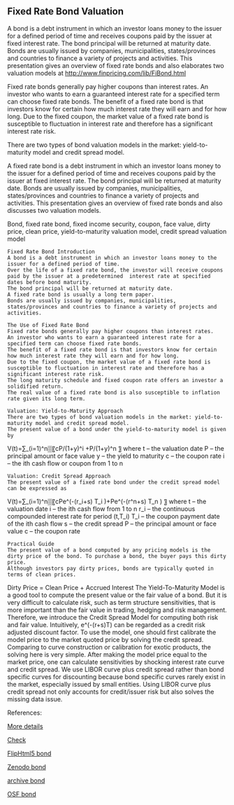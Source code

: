 ## Fixed Rate Bond Valuation

A bond is a debt instrument in which an investor loans money to the issuer for a defined period of time and receives coupons paid by the issuer at fixed interest rate. The bond principal will be returned at maturity date. Bonds are usually issued by companies, municipalities, states/provinces and countries to finance a variety of projects and activities. This presentation gives an overview of fixed rate bonds and also elaborates two valuation models at http://www.finpricing.com/lib/FiBond.html

Fixed rate bonds generally pay higher coupons than interest rates. An investor who wants to earn a guaranteed interest rate for a specified term can choose fixed rate bonds. The benefit of a fixed rate bond is that investors know for certain how much interest rate they will earn and for how long. Due to the fixed coupon, the market value of a fixed rate bond is susceptible to fluctuation in interest rate and therefore has a significant interest rate risk. 

There are two types of bond valuation models in the market: yield-to-maturity model and credit spread model. 

A fixed rate bond is a debt instrument in which an investor loans money to the issuer for a defined period of time and receives coupons paid by the issuer at fixed interest rate. The bond principal will be returned at maturity date. Bonds are usually issued by companies, municipalities, states/provinces and countries to finance a variety of projects and activities. This presentation gives an overview of fixed rate bonds and also discusses two valuation models. 



Bond, fixed rate bond, fixed income security, coupon, face value, dirty price, clean price, yield-to-maturity valuation model, credit spread valuation model

	Fixed Rate Bond Introduction
	A bond is a debt instrument in which an investor loans money to the issuer for a defined period of time. 
	Over the life of a fixed rate bond, the investor will receive coupons paid by the issuer at a predetermined  interest rate at specified dates before bond maturity.
	The bond principal will be returned at maturity date.
	A fixed rate bond is usually a long term paper.
	Bonds are usually issued by companies, municipalities, states/provinces and countries to finance a variety of projects and activities. 

	The Use of Fixed Rate Bond
	Fixed rate bonds generally pay higher coupons than interest rates.
	An investor who wants to earn a guaranteed interest rate for a specified term can choose fixed rate bonds. 
	The benefit of a fixed rate bond is that investors know for certain how much interest rate they will earn and for how long.
	Due to the fixed coupon, the market value of a fixed rate bond is susceptible to fluctuation in interest rate and therefore has a significant interest rate risk.
	The long maturity schedule and fixed coupon rate offers an investor a solidified return.
	The real value of a fixed rate bond is also susceptible to inflation rate given its long term.

	Valuation: Yield-to-Maturity Approach
	There are two types of bond valuation models in the market: yield-to-maturity model and credit spread model.
	The present value of a bond under the yield-to-maturity model is given by
V(t)=∑_(i=1)^n▒〖cP/(1+y)^i +P/(1+y)^n 〗
where
	t – the valuation date
P – the principal amount or face value
y – the yield to maturity
c – the coupon rate
i – the ith cash flow or coupon from 1 to n

	Valuation: Credit Spread Approach
	The present value of a fixed rate bond under the credit spread model can be expressed as
V(t)=∑_(i=1)^n▒〖cPe^(-(r_i+s) T_i )+Pe^(-(r^n+s) T_n ) 〗
where
	t – the valuation date
i – the ith cash flow from 1 to n
	r_i – the continuous compounded interest rate for period (t,T_i)
T_i – the coupon payment date of the ith  cash flow
s – the credit spread
P – the principal amount or face value
c – the coupon rate

	Practical Guide
	The present value of a bond computed by any pricing models is the dirty price of the bond. To purchase a bond, the buyer pays this dirty price.
	Although investors pay dirty prices, bonds are typically quoted in terms of clean prices. 
Dirty Price = Clean Price + Accrued Interest
	The Yield-To-Maturity Model is a good tool to compute the present value or the fair value of a bond. But it is very difficult to calculate risk, such as term structure sensitivities, that is more important than the fair value in trading, hedging and risk management. Therefore, we introduce the Credit Spread Model for computing both risk and fair value.
	Intuitively,   e^(-(r+s)T)   can be regarded as a credit risk adjusted discount factor.
	To use the model, one should first calibrate the model price to the market quoted price by solving the credit spread. Comparing to curve construction or calibration for exotic products, the solving here is very simple.
	After making the model price equal to the market price, one can calculate sensitivities by shocking interest rate curve and credit spread.
	We use LIBOR curve plus credit spread rather than bond specific curves for discounting because bond specific curves rarely exist in the market, especially issued by small entities. Using LIBOR curve plus credit spread not only accounts for credit/issuer risk but also solves the missing data issue.




References:
 
[More details](./FiBond-10.pdf)
 
[Check](https://finpricing.com/lib/FiBond.html)  
 
[FlipHtml5 bond](https://fliphtml5.com/download/download-pdf-file.php?str=x0DZh9GTud3bENXamcDM0cjNyETPkl0av9mY)
 
[Zenodo bond](https://zenodo.org/record/5764984#.YpU2zMPMKUk)
 
[archive bond](https://ia903400.us.archive.org/5/items/fi-bond-10/FiBond-archive.pdf)
 
[OSF bond](https://osf.io/gtcma/download)


